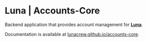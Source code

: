 # Luna | Accounts-Core

Backend application that provides account management for **[Luna](https://github.com/LunaCrew/luna)**.

Documentation is available at [lunacrew.github.io/accounts-core](https://lunacrew.github.io/accounts-core).
